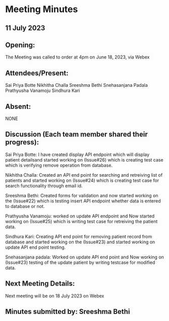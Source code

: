 # Meeting Minutes 

## 11 July 2023

## Opening:
The Meeting was called to order at 4pm on June 18, 2023, via Webex

## Attendees/Present:
Sai Priya Botte 
Nikhitha Challa
Sreeshma Bethi
Snehasanjana Padala
Prathyusha Vanamoju
Sindhura Kari
 
## Absent:
NONE

## Discussion (Each team member shared their progress):

Sai Priya Botte:
I have created display API endpoint which will display patient detailsand started working on (Issue#26) which is creating test case which is verifying remove operation from database.

Nikhitha Challa:
Created an API end point for searching and retreiving list of patients and started working on (Issue#24) which is creating test case for search functionality through email id.

Sreeshma Bethi:
Created forms for validation and now started working on the (Issue#22) which is testing insert API endpoint whether data is entered to database or not.

Prathyusha Vanamoju:
worked on update API endpoint and Now started working on (Issue#25) which is writing test case for retreiving the patient data.

Sindhura Kari:
Creating API end point for removing patient record from database and started working on the (Issue#23) and started working on update API end point testing. 

Snehasanjana padala:
Worked on update API end point and Now working on (Issue#23) testing of the update patient by writing testcase for modified data.


## Next Meeting Details:
Next meeting will be on 18 July 2023 on Webex

## Minutes submitted by:  Sreeshma Bethi